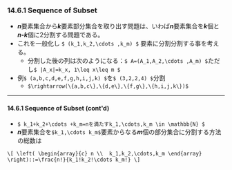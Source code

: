 ### 14.6.1 Sequence of Subset

* ***n***要素集合から***k***要素部分集合を取り出す問題は、いわば***n***要素集合を***k***個と***n-k***個に2分割する問題である。
* これを一般化し `$ (k_1,k_2,\cdots ,k_m) $` 要素に分割分割する事を考える。
  * 分割した後の列は次のようになる：`$ A=(A_1,A_2,\cdots ,A_m) $`ただし`$ |A_x|=k_x, 1\leq x\leq m $`
* 例`$ (a,b,c,d,e,f,g,h,i,j,k) $`を`$ (3,2,2,4) $`分割
  * `$\rightarrow(\{a,b,c\},\{d,e\},\{f,g\},\{h,i,j,k\})$`

---
#### 14.6.1 Sequence of Subset (cont'd)

* `$ k_1+k_2+\cdots +k_m=nを満たすk_1,\cdots,k_m \in \mathbb{N} $`
* ***n***要素集合を`$k_1,\cdots k_m$`要素からなる***m***個の部分集合に分割する方法の総数は

`\[
\left(
\begin{array}{c}
      n \\ 
      k_1,k_2,\cdots,k_m
\end{array}
\right)::=\frac{n!}{k_1!k_2!\cdots k_m!}
\]`
